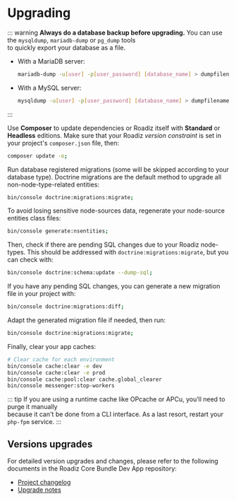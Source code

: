 # Upgrading

::: warning
**Always do a database backup before upgrading.** You can use the `mysqldump`, `mariadb-dump` or `pg_dump` tools  
to quickly export your database as a file.

- With a MariaDB server:  
  ```bash
  mariadb-dump -u[user] -p[user_password] [database_name] > dumpfilename.sql
  ```
- With a MySQL server:  
  ```bash
  mysqldump -u[user] -p[user_password] [database_name] > dumpfilename.sql
  ```
:::

Use **Composer** to update dependencies or Roadiz itself with **Standard** or **Headless** editions.
Make sure that your Roadiz *version constraint* is set in your project's `composer.json` file, then:

```bash
composer update -o;
```

Run database registered migrations (some will be skipped according to your database type).
Doctrine migrations are the default method to upgrade all non-node-type-related entities:

```bash
bin/console doctrine:migrations:migrate;
```

To avoid losing sensitive node-sources data, regenerate your node-source entities class files:

```bash
bin/console generate:nsentities;
```

Then, check if there are pending SQL changes due to your Roadiz node-types.
This should be addressed with `doctrine:migrations:migrate`, but you can check with:

```bash
bin/console doctrine:schema:update --dump-sql;
```

If you have any pending SQL changes, you can generate a new migration file in your project with:

```bash
bin/console doctrine:migrations:diff;
```

Adapt the generated migration file if needed, then run:

```bash
bin/console doctrine:migrations:migrate;
```

Finally, clear your app caches:

```bash
# Clear cache for each environment
bin/console cache:clear -e dev
bin/console cache:clear -e prod
bin/console cache:pool:clear cache.global_clearer
bin/console messenger:stop-workers
```

::: tip
If you are using a runtime cache like OPcache or APCu, you’ll need to purge it manually  
because it can't be done from a CLI interface. As a last resort, restart your `php-fpm` service.
:::

## Versions upgrades

For detailed version upgrades and changes, please refer to the following documents in the Roadiz Core Bundle Dev App repository:

- [Project changelog](https://github.com/roadiz/core-bundle-dev-app/blob/develop/CHANGELOG.md)
- [Upgrade notes](https://github.com/roadiz/core-bundle-dev-app/blob/develop/UPGRADE.md)
